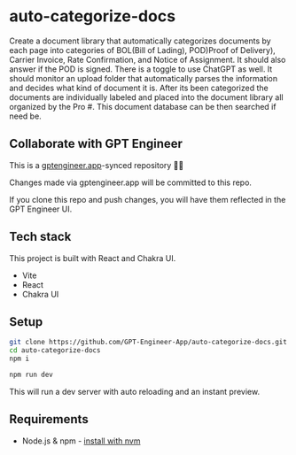 # auto-categorize-docs

Create a document library that automatically categorizes documents by each page into categories of BOL(Bill of Lading), POD)Proof of Delivery), Carrier Invoice, Rate Confirmation, and Notice of Assignment. It should also answer if the POD is signed. There is a toggle to use ChatGPT as well. It should monitor an upload folder that automatically parses the information and decides what  kind of document it is. After its been categorized the documents are individually labeled and placed into the document library all organized by the Pro #. This document database can be then searched if need be. 

## Collaborate with GPT Engineer

This is a [gptengineer.app](https://gptengineer.app)-synced repository 🌟🤖

Changes made via gptengineer.app will be committed to this repo.

If you clone this repo and push changes, you will have them reflected in the GPT Engineer UI.

## Tech stack

This project is built with React and Chakra UI.

- Vite
- React
- Chakra UI

## Setup

```sh
git clone https://github.com/GPT-Engineer-App/auto-categorize-docs.git
cd auto-categorize-docs
npm i
```

```sh
npm run dev
```

This will run a dev server with auto reloading and an instant preview.

## Requirements

- Node.js & npm - [install with nvm](https://github.com/nvm-sh/nvm#installing-and-updating)
